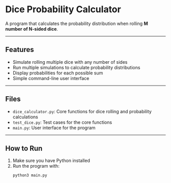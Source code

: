 # Dice Probability Calculator

A program that calculates the probability distribution when rolling **M number of N-sided dice**.

---

## Features

- Simulate rolling multiple dice with any number of sides  
- Run multiple simulations to calculate probability distributions  
- Display probabilities for each possible sum  
- Simple command-line user interface  

---

## Files

- `dice_calculator.py`: Core functions for dice rolling and probability calculations  
- `test_dice.py`: Test cases for the core functions  
- `main.py`: User interface for the program  

---

## How to Run

1. Make sure you have Python installed  
2. Run the program with:  
   ```bash
   python3 main.py